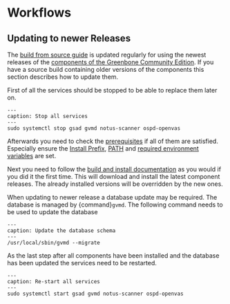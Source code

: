 # Workflows

## Updating to newer Releases

The [build from source guide](./index.md) is updated regularly for using the
newest releases of the [components of the Greenbone Community Edition](../../background.md#architecture).
If you have a source build containing older versions of the components this
section describes how to update them.

First of all the services should be stopped to be able to replace them later on.

```{code-block} shell
---
caption: Stop all services
---
sudo systemctl stop gsad gvmd notus-scanner ospd-openvas
```

Afterwards you need to check the [prerequisites](./index.md#prerequisites) if
all of them are satisfied. Especially ensure the [Install Prefix](./index.md#choosing-an-install-prefix),
[PATH](./index.md#setting-the-path) and [required environment variables](./index.md#creating-a-source-build-and-install-directory)
are set.

Next you need to follow the [build and install documentation](./index.md#building-and-installing-the-components)
as you would if you did it the first time. This will download and install the
latest component releases. The already installed versions will be overridden by
the new ones.

When updating to newer release a database update may be required. The database
is managed by {command}`gvmd`. The following command needs to be used to update
the database

```{code-block} shell
---
caption: Update the database schema
---
/usr/local/sbin/gvmd --migrate
```

As the last step after all components have been installed and the database has
been updated the services need to be restarted.

```{code-block} shell
---
caption: Re-start all services
---
sudo systemctl start gsad gvmd notus-scanner ospd-openvas
```
